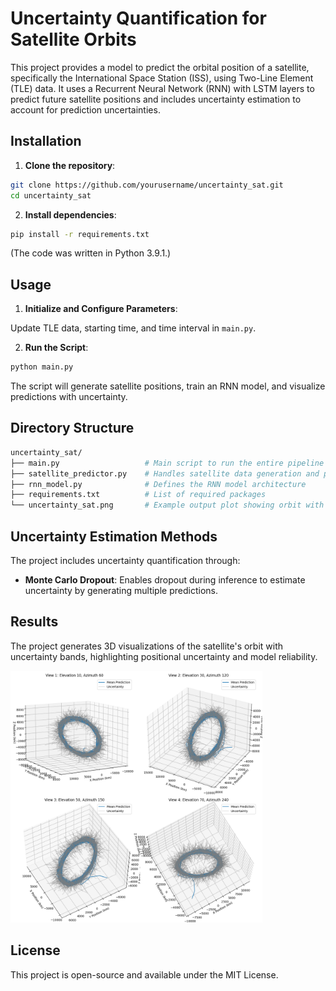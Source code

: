 # Uncertainty Quantification for Satellite Orbits

This project provides a model to predict the orbital position of a satellite, specifically the International Space Station (ISS), using Two-Line Element (TLE) data. It uses a Recurrent Neural Network (RNN) with LSTM layers to predict future satellite positions and includes uncertainty estimation to account for prediction uncertainties.

## Installation

1. **Clone the repository**:

```bash
git clone https://github.com/yourusername/uncertainty_sat.git
cd uncertainty_sat
```

2. **Install dependencies**:

```bash
pip install -r requirements.txt
```

(The code was written in Python 3.9.1.)

## Usage

1. **Initialize and Configure Parameters**:
   
Update TLE data, starting time, and time interval in `main.py`.

2. **Run the Script**:

```bash
python main.py
```

The script will generate satellite positions, train an RNN model, and visualize predictions with uncertainty.

## Directory Structure

```graphql
uncertainty_sat/
├── main.py                   # Main script to run the entire pipeline
├── satellite_predictor.py    # Handles satellite data generation and preprocessing
├── rnn_model.py              # Defines the RNN model architecture
├── requirements.txt          # List of required packages
└── uncertainty_sat.png       # Example output plot showing orbit with uncertainty
```

## Uncertainty Estimation Methods

The project includes uncertainty quantification through:

- **Monte Carlo Dropout**: Enables dropout during inference to estimate uncertainty by generating multiple predictions.

## Results

The project generates 3D visualizations of the satellite's orbit with uncertainty bands, highlighting positional uncertainty and model reliability.

<img src="https://github.com/yuyenchang/uncertainty_sat/blob/main/uncertainty_sat.png" alt="Example Image" style="width:80%;"/>

## License

This project is open-source and available under the MIT License.
